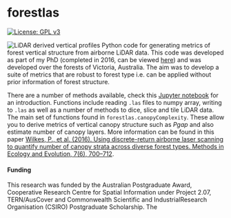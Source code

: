 # forestlas
[![License: GPL v3](https://img.shields.io/badge/License-GPLv3-blue.svg)](https://www.gnu.org/licenses/gpl-3.0)

![LiDAR derived vertical profiles](http://www2.geog.ucl.ac.uk/~ucfaptv/3_PLOTS_geo_trees_bar_spectra_v5.png)
Python code for generating metrics of forest vertical structure from airborne LiDAR data. This code was developed as 
part of my PhD (completed in 2016, can be viewed 
<a href=https://www.researchgate.net/publication/290436021_Assessment_of_forest_canopy_vertical_structure_with_multi-scale_remote_sensing_from_the_plot_to_the_large_area>here</a>) 
and was developed over the forests of Victoria, Australia.
The aim was to develop a suite of metrics that are robust to forest type i.e. can be applied without prior information of 
forest structure.

There are a number of methods available, check this <a href=https://github.com/philwilkes/forestlas/blob/master/forestlas_intro.ipynb>
Jupyter notebook</a> for an introduction.
Functions include reading `.las` files to numpy array, writing to `.las` as well as a number of methods to dice, slice and tile 
LiDAR data.
The main set of functions found in `forestlas.canopyComplexity`.
These allow you to derive metrics of vertical canopy structure such as <i>Pgap</i> and also estimate number of canopy layers.
More information can be found in this paper <a href=https://doi.org/10.1111/2041-210X.12510>Wilkes, P., et al. (2016). Using discrete-return airborne laser scanning to 
quantify number of canopy strata across diverse forest types. Methods in Ecology and Evolution, 7(6), 700–712</a>. 


#### Funding
This research was funded by the Australian Postgraduate Award, Cooperative Research Centre for Spatial Information 
under Project 2.07, TERN/AusCover and Commonwealth Scientific and IndustrialResearch Organisation (CSIRO) Postgraduate 
Scholarship. The
